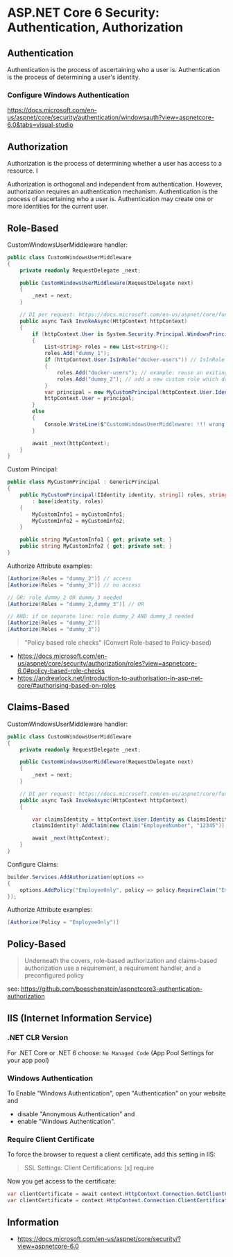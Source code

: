 # ASP.NET Core 6 Security: Authentication, Authorization

## Authentication

Authentication is the process of ascertaining who a user is.
Authentication is the process of determining a user's identity.

### Configure Windows Authentication

https://docs.microsoft.com/en-us/aspnet/core/security/authentication/windowsauth?view=aspnetcore-6.0&tabs=visual-studio

## Authorization

Authorization is the process of determining whether a user has access to a resource. I

Authorization is orthogonal and independent from authentication. However, authorization requires an authentication mechanism. Authentication is the process of ascertaining who a user is. Authentication may create one or more identities for the current user.

## Role-Based

CustomWindowsUserMiddleware handler:

```cs
public class CustomWindowsUserMiddleware
{
    private readonly RequestDelegate _next;

    public CustomWindowsUserMiddleware(RequestDelegate next)
    {
        _next = next;
    }

    // DI per request: https://docs.microsoft.com/en-us/aspnet/core/fundamentals/middleware/write?view=aspnetcore-6.0#per-request-middleware-dependencies
    public async Task InvokeAsync(HttpContext httpContext)
    {
        if (httpContext.User is System.Security.Principal.WindowsPrincipal && httpContext.User.Identity is System.Security.Principal.WindowsIdentity)
        {
            List<string> roles = new List<string>();
            roles.Add("dummy_1");
            if (httpContext.User.IsInRole("docker-users")) // IsInRole needs Windows Authentication in IIS/Kestrel/IIExpress
            {
                roles.Add("docker-users"); // example: reuse an exiting AD role
                roles.Add("dummy_2"); // add a new custom role which does not exist in AD -> check Authenticate attribute in HomeController
            }
            var principal = new MyCustomPrincipal(httpContext.User.Identity, roles.ToArray(), "my_custom_id", "test_name";
            httpContext.User = principal;
        }
        else
        {
            Console.WriteLine($"CustomWindowsUserMiddleware: !!! wrong type (no support for 'Windows Authentication'), ignoring for now !!!");
        }

        await _next(httpContext);
    }
}
```

Custom Principal:

```cs
public class MyCustomPrincipal : GenericPrincipal
{
    public MyCustomPrincipal(IIdentity identity, string[] roles, string myCustomInfo1, string myCustomInfo2)
        : base(identity, roles)
    {
        MyCustomInfo1 = myCustomInfo1;
        MyCustomInfo2 = myCustomInfo2;
    }

    public string MyCustomInfo1 { get; private set; }
    public string MyCustomInfo2 { get; private set; }
}
```

Authorize Attribute examples:

```cs
[Authorize(Roles = "dummy_2")] // access
[Authorize(Roles = "dummy_3")] // no access

// OR: role dummy_2 OR dummy_3 needed
[Authorize(Roles = "dummy_2,dummy_3")] // OR

// AND: if on separate line: role dummy_2 AND dummy_3 needed
[Authorize(Roles = "dummy_2")]
[Authorize(Roles = "dummy_3")]
```

>"Policy based role checks" (Convert Role-based to Policy-based)
- https://docs.microsoft.com/en-us/aspnet/core/security/authorization/roles?view=aspnetcore-6.0#policy-based-role-checks
- https://andrewlock.net/introduction-to-authorisation-in-asp-net-core/#authorising-based-on-roles

## Claims-Based

CustomWindowsUserMiddleware handler:

```cs
public class CustomWindowsUserMiddleware
{
    private readonly RequestDelegate _next;

    public CustomWindowsUserMiddleware(RequestDelegate next)
    {
        _next = next;
    }

    // DI per request: https://docs.microsoft.com/en-us/aspnet/core/fundamentals/middleware/write?view=aspnetcore-6.0#per-request-middleware-dependencies
    public async Task InvokeAsync(HttpContext httpContext)
    {

        var сlaimsIdentity = httpContext.User.Identity as ClaimsIdentity;
        сlaimsIdentity?.AddClaim(new Claim("EmployeeNumber", "12345"));

        await _next(httpContext);
    }
}
```

Configure Claims:

```cs
builder.Services.AddAuthorization(options =>
{
    options.AddPolicy("EmployeeOnly", policy => policy.RequireClaim("EmployeeNumber"));
});
```

Authorize Attribute examples:

```cs
[Authorize(Policy = "EmployeeOnly")]
```

## Policy-Based

>Underneath the covers, role-based authorization and claims-based authorization use a requirement, a requirement handler, and a preconfigured policy

see: https://github.com/boeschenstein/aspnetcore3-authentication-authorization

## IIS (Internet Information Service)

### .NET CLR Version

For .NET Core or .NET 6 choose: `No Managed Code` (App Pool Settings for your app pool)

### Windows Authentication

To Enable "Windows Authentication", open "Authentication" on your website and 
- disable "Anonymous Authentication" and 
- enable "Windows Authentication".

### Require Client Certificate

To force the browser to request a client certificate, add this setting in IIS:

> SSL Settings: Client Certifications: [x] require

Now you get access to the certificate:

```cs
var clientCertificate = await context.HttpContext.Connection.GetClientCertificateAsync(); // async
var clientCertificate = context.HttpContext.Connection.ClientCertificate; // sync
```

## Information

- https://docs.microsoft.com/en-us/aspnet/core/security/?view=aspnetcore-6.0

